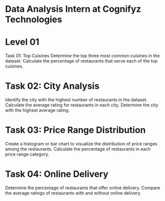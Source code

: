 # Data Analysis Intern at Cognifyz Technologies

# Level 01
 Task 01: Top Cuisines
    Determine the top three most common cuisines in the dataset.
    Calculate the percentage of restaurants that serve each of the top cuisines.
# Task 02: City Analysis
   Identify the city with the highest number of restaurants in the dataset.
   Calculate the average rating for restaurants in each city.
   Determine the city with the highest average rating.
# Task 03: Price Range Distribution
   Create a histogram or bar chart to visualize the distribution of price ranges among the restaurants.
   Calculate the percentage of restaurants in each price range category.
# Task 04: Online Delivery
   Determine the percentage of restaurants that offer online delivery.
   Compare the average ratings of restaurants with and without online delivery.
